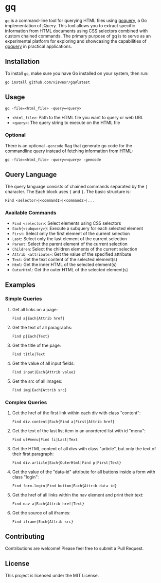 # gq

`gq` is a command-line tool for querying HTML files using [goquery](https://github.com/PuerkitoBio/goquery), a Go implementation of jQuery. This tool allows you to extract specific information from HTML documents using CSS selectors combined with custom chained commands. The primary purpose of gq is to serve as an experimental platform for exploring and showcasing the capabilities of [goquery](https://github.com/PuerkitoBio/goquery) in practical applications.

## Installation

To install `gq`, make sure you have Go installed on your system, then run:

```
go install github.com/viswesr/gq@latest
```

## Usage

```
gq -file=<html_file> -query=<query>
```

- `<html_file>`: Path to the HTML file you want to query or web URL
- `<query>`: The query string to execute on the HTML file

### Optional

There is an optional `-gencode` flag that generate go code for the commandline query instead of fetching information from HTML:

```
gq -file=<html_file> -query=<query> -gencode
```


## Query Language

The query language consists of chained commands separated by the `|` character. The Each block uses `{` and `}`. The basic structure is:

```
Find <selector>|<command1>|<command2>|...
```

### Available Commands

- `Find <selector>`: Select elements using CSS selectors
- `Each{<subquery>}`: Execute a subquery for each selected element
- `First`: Select only the first element of the current selection
- `Last`: Select only the last element of the current selection
- `Parent`: Select the parent element of the current selection
- `Children`: Select the children elements of the current selection
- `Attrib <attribute>`: Get the value of the specified attribute
- `Text`: Get the text content of the selected element(s)
- `Html`: Get the inner HTML of the selected element(s)
- `OuterHtml`: Get the outer HTML of the selected element(s)

## Examples

### Simple Queries

1. Get all links on a page:
   ```
   Find a|Each{Attrib href}
   ```

2. Get the text of all paragraphs:
   ```
   Find p|Each{Text}
   ```

3. Get the title of the page:
   ```
   Find title|Text
   ```

4. Get the value of all input fields:
   ```
   Find input|Each{Attrib value}
   ```

5. Get the src of all images:
   ```
   Find img|Each{Attrib src}
   ```

### Complex Queries

1. Get the href of the first link within each div with class "content":
   ```
   Find div.content|Each{Find a|First|Attrib href}
   ```

2. Get the text of the last list item in an unordered list with id "menu":
   ```
   Find ul#menu|Find li|Last|Text
   ```

3. Get the HTML content of all divs with class "article", but only the text of their first paragraph:
   ```
   Find div.article|Each{OuterHtml|Find p|First|Text}
   ```

4. Get the value of the "data-id" attribute for all buttons inside a form with class "login":
   ```
   Find form.login|Find button|Each{Attrib data-id}
   ```

5. Get the href of all links within the nav element and print their text:
   ```
   Find nav a|Each{Attrib href|Text}
   ```

6. Get the source of all iframes:
   ```
   Find iframe|Each{Attrib src}
   ```

## Contributing

Contributions are welcome! Please feel free to submit a Pull Request.

## License

This project is licensed under the MIT License.
